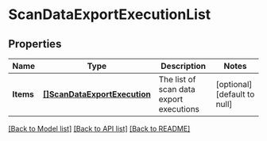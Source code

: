 # ScanDataExportExecutionList

## Properties
Name | Type | Description | Notes
------------ | ------------- | ------------- | -------------
**Items** | [**[]ScanDataExportExecution**](ScanDataExportExecution.md) | The list of scan data export executions | [optional] [default to null]

[[Back to Model list]](../README.md#documentation-for-models) [[Back to API list]](../README.md#documentation-for-api-endpoints) [[Back to README]](../README.md)


